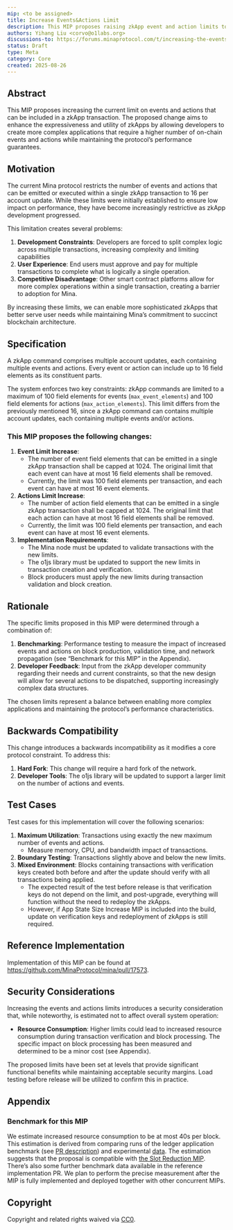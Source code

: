 ```yaml
---
mip: <to be assigned>
title: Increase Events&Actions Limit
description: This MIP proposes raising zkApp event and action limits to 1024 field elements per transaction, enabling more complex applications while maintaining performance.
authors: Yihang Liu <corvo@o1labs.org>
discussions-to: https://forums.minaprotocol.com/t/increasing-the-events-and-actions-limit/6963
status: Draft
type: Meta
category: Core
created: 2025-08-26
---
```


## Abstract

This MIP proposes increasing the current limit on events and actions that can be included in a zkApp transaction. The proposed change aims to enhance the expressiveness and utility of zkApps by allowing developers to create more complex applications that require a higher number of on-chain events and actions while maintaining the protocol’s performance guarantees.

## Motivation

The current Mina protocol restricts the number of events and actions that can be emitted or executed within a single zkApp transaction to 16 per account update. While these limits were initially established to ensure low impact on performance, they have become increasingly restrictive as zkApp development progressed.

This limitation creates several problems:

1. **Development Constraints**: Developers are forced to split complex logic across multiple transactions, increasing complexity and limiting capabilities
2. **User Experience**: End users must approve and pay for multiple transactions to complete what is logically a single operation.
3. **Competitive Disadvantage**: Other smart contract platforms allow for more complex operations within a single transaction, creating a barrier to adoption for Mina.

By increasing these limits, we can enable more sophisticated zkApps that better serve user needs while maintaining Mina’s commitment to succinct blockchain architecture.

## Specification

A zkApp command comprises multiple account updates, each containing multiple events and actions. Every event or action can include up to 16 field elements as its constituent parts.

The system enforces two key constraints: zkApp commands are limited to a maximum of 100 field elements for events (`max_event_elements`) and 100 field elements for actions (`max_action_elements`). This limit differs from the previously mentioned 16, since a zkApp command can contains multiple account updates, each containing multiple events and/or actions. 

### This MIP proposes the following changes:

1. **Event Limit Increase**:
    - The number of event field elements that can be emitted in a single zkApp transaction shall be capped at 1024. The original limit that each event can have at most 16 field elements shall be removed.
    - Currently, the limit was 100 field elements per transaction, and each event can have at most 16 event elements.
2. **Actions Limit Increase**:
    - The number of action field elements that can be emitted in a single zkApp transaction shall be capped at 1024. The original limit that each action can have at most 16 field elements shall be removed.
    - Currently, the limit was 100 field elements per transaction, and each event can have at most 16 event elements.
3. **Implementation Requirements**:
    - The Mina node must be updated to validate transactions with the new limits.
    - The o1js library must be updated to support the new limits in transaction creation and verification.
    - Block producers must apply the new limits during transaction validation and block creation.

## Rationale

The specific limits proposed in this MIP were determined through a combination of:

1. **Benchmarking**: Performance testing to measure the impact of increased events and actions on block production, validation time, and network propagation (see “Benchmark for this MIP” in the Appendix). 
2. **Developer Feedback**: Input from the zkApp developer community regarding their needs and current constraints, so that the new design will allow for several actions to be dispatched, supporting increasingly complex data structures.

The chosen limits represent a balance between enabling more complex applications and maintaining the protocol’s performance characteristics.

## Backwards Compatibility

This change introduces a backwards incompatibility as it modifies a core protocol constraint. To address this:

1. **Hard Fork**: This change will require a hard fork of the network.
2. **Developer Tools**: The o1js library will be updated to support a larger limit on the number of actions and events.

## Test Cases

Test cases for this implementation will cover the following scenarios:

1. **Maximum Utilization**: Transactions using exactly the new maximum number of events and actions.
    - Measure memory, CPU, and bandwidth impact of transactions.
2. **Boundary Testing**: Transactions slightly above and below the new limits.
3. **Mixed Environment**: Blocks containing transactions with verification keys created both before and after the update should verify with all transactions being applied.
    - The expected result of the test before release is that verification keys do not depend on the limit, and post-upgrade, everything will function without the need to redeploy the zkApps.
    - However, if App State Size Increase MIP is included into the build, update on verification keys and redeployment of zkApps is still required.

## Reference Implementation

Implementation of this MIP can be found at https://github.com/MinaProtocol/mina/pull/17573.

## Security Considerations

Increasing the events and actions limits introduces a security consideration that, while noteworthy, is estimated not to affect overall system operation:

- **Resource Consumption**: Higher limits could lead to increased resource consumption during transaction verification and block processing. The specific impact on block processing has been measured and determined to be a minor cost (see Appendix).

The proposed limits have been set at levels that provide significant functional benefits while maintaining acceptable security margins. Load testing before release will be utilized to confirm this in practice.

## Appendix

### Benchmark for this MIP

We estimate increased resource consumption to be at most 40s per block. This estimation is derived from comparing runs of the ledger application benchmark (see [PR description](https://github.com/MinaProtocol/mina/pull/16968#issue-3000286307)) and experimental [data](https://mina-block-trace-viewer.netlify.app/). The estimation suggests that the proposal is compatible with [the Slot Reduction MIP](https://forums.minaprotocol.com/t/reduce-slot-time-to-90s). There’s also some further benchmark data available in the reference implementation PR.  We plan to perform the precise measurement after the MIP is fully implemented and deployed together with other concurrent MIPs.

## Copyright

Copyright and related rights waived via [CC0](https://creativecommons.org/publicdomain/zero/1.0/).

